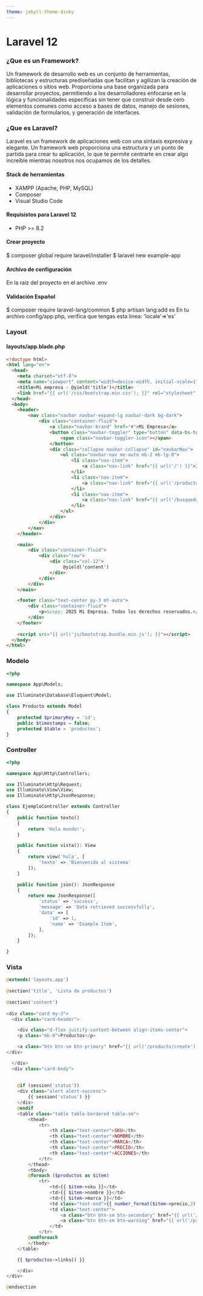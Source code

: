 ```yaml
---
theme: jekyll-theme-dinky
---
```

# Laravel 12
### ¿Que es un Framework?
Un framework de desarrollo web es un conjunto de herramientas, bibliotecas y estructuras prediseñadas que facilitan y agilizan la creación de aplicaciones o sitios web. 
Proporciona una base organizada para desarrollar proyectos, permitiendo a los desarrolladores enfocarse en la lógica y funcionalidades específicas sin tener que construir desde cero elementos comunes como acceso a bases de datos, manejo de sesiones, validación de formularios, y generación de interfaces.

### ¿Que es Laravel?
Laravel es un framework de aplicaciones web con una sintaxis expresiva y elegante. Un framework web proporciona una estructura y un punto de partida para crear tu aplicación, lo que te permite centrarte en crear algo increíble mientras nosotros nos ocupamos de los detalles. 

#### Stack de herramientas 
- XAMPP (Apache, PHP, MySQL)
- Composer
- Visual Studio Code

#### Requisistos para Laravel 12 
- PHP >= 8.2

#### Crear proyecto

$ composer global require laravel/installer
$ laravel new example-app

#### Archivo de configuración
En la raíz del proyecto en el archivo .env

#### Validación Español
$ composer require laravel-lang/common
$ php artisan lang:add es
En tu archivo config/app.php, verifica que tengas esta linea:
'locale'=>'es'

### Layout
#### layouts/app.blade.php
```html
<!doctype html>
<html lang="en">
  <head>
    <meta charset="utf-8">
    <meta name="viewport" content="width=device-width, initial-scale=1">
    <title>Mi empresa - @yield('title')</title>
    <link href="{{ url('/css/bootstrap.min.css'); }}" rel="stylesheet" >
  </head>
  <body>
    <header>
        <nav class="navbar navbar-expand-lg navbar-dark bg-dark">
            <div class="container-fluid">
                <a class="navbar-brand" href="#">Mi Empresa</a>
                <button class="navbar-toggler" type="button" data-bs-toggle="collapse" data-bs-target="#navbarNav" aria-controls="navbarNav" aria-expanded="false" aria-label="Toggle navigation">
                    <span class="navbar-toggler-icon"></span>
                </button>
                <div class="collapse navbar-collapse" id="navbarNav">
                    <ul class="navbar-nav me-auto mb-2 mb-lg-0">
                        <li class="nav-item">
                            <a class="nav-link" href="{{ url('/') }}">Inicio</a>
                        </li>
                        <li class="nav-item">
                            <a class="nav-link" href="{{ url('/producto') }}">Productos</a>
                        </li>
                        <li class="nav-item">
                            <a class="nav-link" href="{{ url('/busqueda') }}">Búsqueda</a>
                        </li>
                    </ul>
                </div>
            </div>
        </nav>
    </header>

    <main>
        <div class="container-fluid">
            <div class="row">
                <div class="col-12">
                     @yield('content')
                </div>
            </div>
        </div>
    </main>

    <footer class="text-center py-3 mt-auto">
        <div class="container-fluid">
            <p>&copy; 2025 Mi Empresa. Todos los derechos reservados.</p>
        </div>
    </footer>
    
    <script src="{{ url('js/bootstrap.bundle.min.js'); }}"></script>
  </body>
</html>
```
### Modelo

```php
<?php

namespace App\Models;

use Illuminate\Database\Eloquent\Model;

class Producto extends Model
{
    protected $primaryKey = 'id';
    public $timestamps = false;
    protected $table = 'productos';
}

```
### Controller

```php
<?php

namespace App\Http\Controllers;

use Illuminate\Http\Request;
use Illuminate\View\View;
use Illuminate\Http\JsonResponse;

class EjemploController extends Controller
{
    public function texto()
    {
        return 'Hola mundo!';
    }

    public function vista(): View
    {
        return view('hola', [
            'texto' => 'Bienvenido al sistema'
        ]);
    }

    public function json(): JsonResponse
    {
        return new JsonResponse([
            'status' => 'success',
            'message' => 'Data retrieved successfully',
            'data' => [
                'id' => 1,
                'name' => 'Example Item',
            ],
        ]);
    }

}
```
### Vista

```php
@extends('layouts.app')
 
@section('title', 'Lista de productos')
 
@section('content')
    
<div class="card my-3">
  <div class="card-header">

    <div class="d-flex justify-content-between align-items-center">
    <p class="mb-0">Productos</p>

    <a class="btn btn-sm btn-primary" href="{{ url('/producto/create');}}">Agregar</a>
</div>

  </div>
  <div class="card-body">
    
    
    @if (session('status'))
    <div class="alert alert-success">
        {{ session('status') }}
    </div>
    @endif
    <table class="table table-bordered table-sm">
        <thead>
            <tr>
                <th class="text-center">SKU</th>
                <th class="text-center">NOMBRE</th>
                <th class="text-center">MARCA</th>
                <th class="text-center">PRECIO</th>
                <th class="text-center">ACCIONES</th>
            </tr>
        </thead>
        <tbody>
        @foreach ($productos as $item)
            <tr>
                <td>{{ $item->sku }}</td>
                <td>{{ $item->nombre }}</td>
                <td>{{ $item->marca }}</td>
                <td class="text-end">{{ number_format($item->precio,2) }}</td>
                <td class="text-center">
                    <a class="btn btn-sm btn-secondary" href="{{ url('/producto/'.$item->id);}}">Ver</a>
                    <a class="btn btn-sm btn-warning" href="{{ url('/producto/'.$item->id.'/edit');}}">Editar</a>
                </td>
            </tr>
        @endforeach
        </tbody>
    </table>

    {{ $productos->links() }}

    </div>
</div>

@endsection
```


